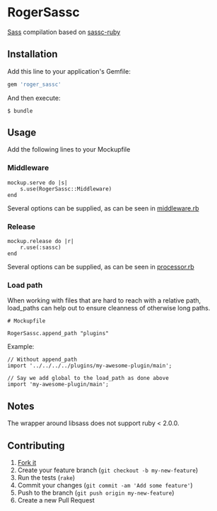 # RogerSassc

[Sass](http://sass-lang.com/) compilation based on [sassc-ruby](https://github.com/bolandrm/sassc-ruby)

## Installation

Add this line to your application's Gemfile:

```ruby
gem 'roger_sassc'
```

And then execute:

    $ bundle

## Usage

Add the following lines to your Mockupfile

### Middleware
```
mockup.serve do |s|
    s.use(RogerSassc::Middleware)
end
```

Several options can be supplied, as can be seen in [middleware.rb](https://github.com/DigitPaint/roger_sassc/blob/master/lib/roger_sassc/middleware.rb#L17-L19)

### Release
```
mockup.release do |r|
    r.use(:sassc)
end
```

Several options can be supplied, as can be seen in [processor.rb](https://github.com/DigitPaint/roger_sassc/blob/master/lib/roger_sassc/processor.rb#L11-L15)

### Load path
When working with files that are hard to reach with a relative path,
load_paths can help out to ensure cleanness of otherwise long paths.

```
# Mockupfile

RogerSassc.append_path "plugins"
```

Example:
```
// Without append_path
import '../../../../plugins/my-awesome-plugin/main';

// Say we add global to the load_path as done above
import 'my-awesome-plugin/main';
```

## Notes

The wrapper around libsass does not support ruby < 2.0.0.

## Contributing

1. [Fork it](https://github.com/digitpaint/roger_sassc/fork)
1. Create your feature branch (`git checkout -b my-new-feature`)
1. Run the tests (`rake`)
1. Commit your changes (`git commit -am 'Add some feature'`)
1. Push to the branch (`git push origin my-new-feature`)
1. Create a new Pull Request
